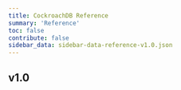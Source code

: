```yaml
---
title: CockroachDB Reference
summary: 'Reference'
toc: false
contribute: false
sidebar_data: sidebar-data-reference-v1.0.json
---
```

## v1.0
